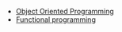 * [Object Oriented Programming](https://github.com/vacu9708/Fundamental-knowledge/tree/main/Software%20engineering/Object%20Oriented%20Programming)
* [Functional programming](https://github.com/vacu9708/Fundamental-knowledge/tree/main/Software%20engineering/Functional%20programming)
